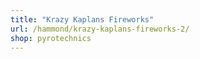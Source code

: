 ```yaml
---
title: "Krazy Kaplans Fireworks"
url: /hammond/krazy-kaplans-fireworks-2/
shop: pyrotechnics
---
```

